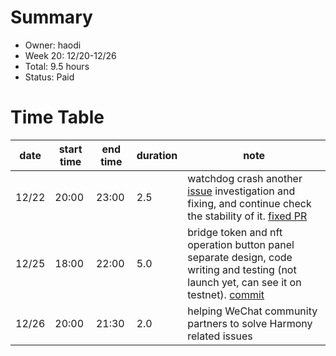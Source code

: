 # Summary
* Owner: haodi
* Week 20: 12/20-12/26
* Total:  9.5 hours
* Status: Paid

# Time Table
| date  | start time  | end time | duration  |  note |
|---|---|---|---|---|
| 12/22 | 20:00 | 23:00 | 2.5 | watchdog crash another [issue](https://github.com/harmony-one/watchdog/issues/33) investigation and fixing, and continue check the stability of it. [fixed PR](https://github.com/harmony-one/watchdog/pull/34) |
| 12/25 | 18:00 | 22:00 | 5.0 | bridge token and nft operation button panel separate design, code writing and testing (not launch yet, can see it on testnet). [commit](https://github.com/LuttyYang/ethhmy-bridge.frontend/commit/11acebf862593543f127d87f637acc16ef05b064) |
| 12/26 | 20:00 | 21:30 | 2.0 | helping WeChat community partners to solve Harmony related issues |